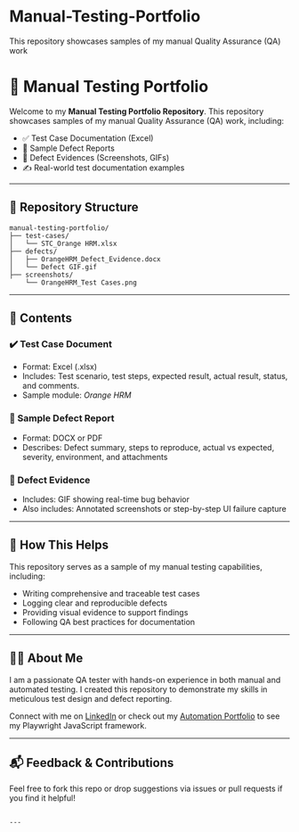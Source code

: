 # Manual-Testing-Portfolio
This repository showcases samples of my manual Quality Assurance (QA) work


# 🧪 Manual Testing Portfolio

Welcome to my **Manual Testing Portfolio Repository**. This repository showcases samples of my manual Quality Assurance (QA) work, including:

- ✅ Test Case Documentation (Excel)
- 🐞 Sample Defect Reports
- 📎 Defect Evidences (Screenshots, GIFs)
- ✍️ Real-world test documentation examples

---

## 📂 Repository Structure

```
manual-testing-portfolio/
├── test-cases/
│   └── STC_Orange HRM.xlsx
├── defects/
│   ├── OrangeHRM_Defect_Evidence.docx
│   └── Defect GIF.gif
├── screenshots/
    └── OrangeHRM_Test Cases.png
```

---

## 🧾 Contents

### ✔️ Test Case Document

- Format: Excel (.xlsx)
- Includes: Test scenario, test steps, expected result, actual result, status, and comments.
- Sample module: *Orange HRM*

### 🐞 Sample Defect Report

- Format: DOCX or PDF
- Describes: Defect summary, steps to reproduce, actual vs expected, severity, environment, and attachments

### 📎 Defect Evidence

- Includes: GIF showing real-time bug behavior
- Also includes: Annotated screenshots or step-by-step UI failure capture

---

## 🚀 How This Helps

This repository serves as a sample of my manual testing capabilities, including:

- Writing comprehensive and traceable test cases
- Logging clear and reproducible defects
- Providing visual evidence to support findings
- Following QA best practices for documentation

---

## 👩‍💻 About Me

I am a passionate QA tester with hands-on experience in both manual and automated testing. I created this repository to demonstrate my skills in meticulous test design and defect reporting.

Connect with me on [LinkedIn](https://www.linkedin.com/) or check out my [Automation Portfolio](https://github.com/your-automation-repo) to see my Playwright JavaScript framework.

---

## 📬 Feedback & Contributions

Feel free to fork this repo or drop suggestions via issues or pull requests if you find it helpful!

```

---
